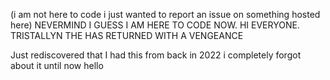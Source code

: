 (i am not here to code i just wanted to report an issue on something hosted here) NEVERMIND I GUESS I AM HERE TO CODE NOW. HI EVERYONE. TRISTALLYN THE HAS RETURNED WITH A VENGEANCE

Just rediscovered that I had this from back in 2022 i completely forgot about it until now hello

<!---
tristallyn/tristallyn is a ✨ special ✨ repository because its `README.md` (this file) appears on your GitHub profile.
You can click the Preview link to take a look at your changes.
--->
